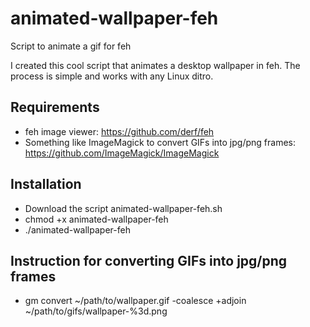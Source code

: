 # animated-wallpaper-feh
Script to animate a gif for feh

I created this cool script that animates a desktop wallpaper in feh. The process is simple and works with any Linux ditro. 

## Requirements
- feh image viewer: https://github.com/derf/feh
- Something like ImageMagick to convert GIFs into jpg/png frames: https://github.com/ImageMagick/ImageMagick 

## Installation
- Download the script animated-wallpaper-feh.sh
- chmod +x animated-wallpaper-feh
- ./animated-wallpaper-feh

## Instruction for converting GIFs into jpg/png frames
- gm convert ~/path/to/wallpaper.gif -coalesce +adjoin ~/path/to/gifs/wallpaper-%3d.png

